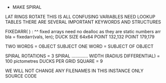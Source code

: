 - MAKE SPIRAL

LAT RINGS ROTATE
THIS IS ALL CONFUSING
VARIABLES NEED LOOKUP TABLES
THERE ARE SEVERAL IMPORTANT KEYWORDS AND STRUCTURES

FIXEDARR(          ) :
^^ fixed arrays need no dealloc as they are static numbers
arr bla = fixedarr(vals, len);
DUCK SIZE 64x64
    POINT 132,132
    POINT 179,179


TWO WORDS = OBJECT SUBJECT
ONE WORD  = SUBJECT OF OBJECT

SPIRAL ROTATIONS = 3
SPIRAL ............. WIDTH (RADIUS DIFFERENTIAL) = 100 pictometres
DUCKS PER GRID SQUARE = 9

WE WILL NOT CHANGE ANY FILENAMES IN THIS INSTANCE
ONLY SOURCE CODE


